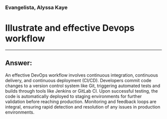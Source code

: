 ### Evangelista, Alyssa Kaye
# Illustrate and effective Devops workflow
---
## Answer:
An effective DevOps workflow involves continuous integration, continuous delivery, and continuous deployment (CI/CD). Developers commit code changes to a version control system like Git, triggering automated tests and builds through tools like Jenkins or GitLab CI. Upon successful testing, the code is automatically deployed to staging environments for further validation before reaching production. Monitoring and feedback loops are integral, ensuring rapid detection and resolution of any issues in production environments.
